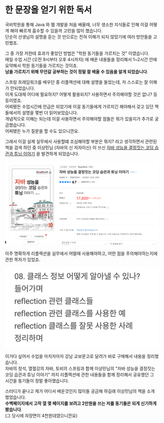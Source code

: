 # 한 문장을 얻기 위한 독서

국비학원을 통해 Java 와 웹 개발을 처음 배울때, 너무 생소한 지식들로 인해 이걸 어떻게 해야 빠르게 흡수할 수 있을까 고민을 많이 했습니다.  
단순히 선생님의 설명을 듣는 것 만으로는 전혀 이해가 되지 않았기에 여러 방안들을 고민했죠.  
  
그 중 가장 저한테 효과가 좋았던 방법은 "학원 동기들을 가르치는 것" 이였습니다.  
매일 수업 시간 (오전 9시부터 오후 4시까지) 에 배운 내용들을 정리해서 1~2시간 안에 요약해서 학원 동기들을 가르치는 것이죠.  
**남을 가르치기 위해 무언갈 공부하는 것이 정말 잘 배울 수 있음을 알게 되었습니다**.  
  
스프링 프레임워크를 배우던 중 리플렉션에 대해 설명을 들었는데, 저 스스로는 잘 이해가 안되었습니다.  
이게 도대체 어디에 필요하지? 어떻게 활용되지? 사용하면서 주의해야할 것은 없나? 등등이였죠.  
어찌됐든 수업시간에 언급은 되었기에 이걸 동기들에게 가르치긴 해야해서 갖고 있던 책들에서의 설명을 몇번 더 읽어보았습니다.  
개념적으로 이해는 되는데 이걸 사용하면서 주의해야할 점들은 뭐가 있을지가 추가로 궁금했습니다.  
어찌됐든 누가 질문을 할 수도 있으니깐요.  
  
그래서 이걸 실제 실무에서 사용할떄 조심해야할 부분은 뭐지? 라고 생각하면서 관련된 책을 검색 하던 중 이상민님 (자바의 신 저자이신) 이 쓰신 [자바 성능을 결정짓는 코딩 습관과 튜닝 이야기](https://product.kyobobook.co.kr/detail/S000001223452) 을 발견하게 되었습니다.  

![1](./images/1.png)

아주 명확하게 리플렉션을 실무에서 어떨때 사용해야하고, 어떤 점을 주의해야하는지에 관한 목차가 있었죠.

![2](./images/2.png)

이거다 싶어서 수업을 마치자마자 강남 교보문고로 달려가 바로 구매해서 내용을 정리했습니다.  
자바의 정석, 열혈강의 자바, 토비의 스프링과 함께 이상민님의 "자바 성능을 결정짓는 코딩 습관과 튜닝 이야기" 까지 리플렉션에 관한 내용들을 함께 정리해서 공유했던 그 시간을 동기들이 정말 좋아했습니다.  
  
스터디가 끝나고 제가 어디서 배운것인지 많이들 궁금해 하길래 이상민님의 책을 소개 했었습니다.  
**수백페이지에서 고작 열 몇 페이지를 보려고 2만원을 쓰는 저를 동기들은 되게 신기하게 봤습니다**.  
(그 당시에 자장면이 4천원대였으니깐요) 
